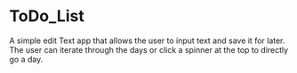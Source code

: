 # ToDo_List
<p>A simple edit Text app that allows the user to input text and save it for later. The user can iterate through the days or click a spinner at the top to directly go a day.
